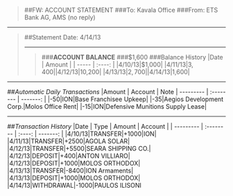 > ##FW: ACCOUNT STATEMENT
> ###To: Kavala Office
> ###From: ETS Bank AG, AMS (no reply)

----------
>##Statement Date: 4/14/13
>***
>>###**ACCOUNT BALANCE**
>>###$1,600
>###Balance History
>|Date 	| Amount |
>| ----- | :----: |
>|4/10/13|$1,000|
>|4/11/13|$3,400|
>|4/12/13|$10,200|
>|4/13/13|$2,700|
>|4/14/13|$1,600|

***

##*Automatic Daily Transactions*
|Amount | Account | Note
| --------- | :-------- | -------: | 
|-50|ION|Base Franchisee Upkeep|
|-35|Aegios Development Corp.|Molos Office Rent|
|-15|ION|Defensive Munitions Supply Lease|

***
##*Transaction History*
|Date 	| Type | Amount | Account |
| --------- | :-------- | :----: | -------: |
|4/10/13|TRANSFER|+1000|ION|
|4/11/13|TRANSFER|+2500|AGOLA SOLAR|
|4/12/13|TRANSFER|+5500|SEARA SHIPPING CO.|
|4/12/13|DEPOSIT|+400|ANTON VILLIARO|
|4/12/13|DEPOSIT|+1000|MOLOS ORTHODOX|
|4/13/13|TRANSFER|-8400|ION Armaments|
|4/13/13|DEPOSIT|+1000|MOLOS ORTHODOX|
|4/14/13|WITHDRAWAL|-1000|PAULOS ILISONI
